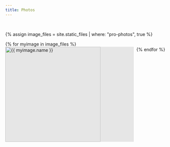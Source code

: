 ```yaml
---
title: Photos
---
```


<br>


{% assign image_files = site.static_files | where: "pro-photos", true %}

<div class="grid">
    {% for myimage in image_files %}
        <a class="img-link" href="{{ myimage.path }}" target="_blank">
            <img src="{{ myimage.path }}" alt="{{ myimage.name }}" loading="lazy"/>
        </a>
    {% endfor %}
</div>

<style>
    .grid {
        display: flex;
        flex-wrap: wrap;
    }

    a.img-link {
        background:  #e6e6e6;
        margin: 0 0.5rem 0.5rem 0;
        flex-grow: 1;
        object-fit: cover;
        height: 300px;
        min-width: 100px
    }


    img { 
        height: 300px;
        max-width: 100%;
        min-width: 100%;
        object-fit: cover;
    }
    

    article.content {
        width: 100% !important;
    }


@media (max-width: 760px) {

    a.img-link {
        height: 200px;
    }
    img { 
        height: 200px;
    }


@media (max-width: 480px) {

    a.img-link {
        height: 140px;
    }
    img { 
        height: 140px;
    }
}
</style>